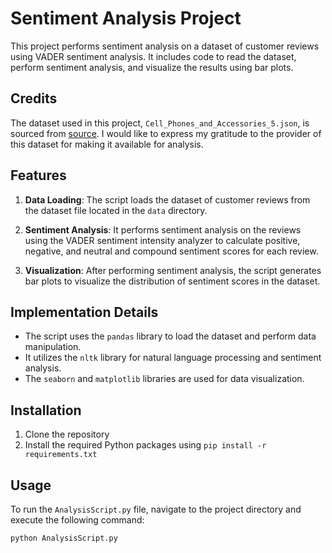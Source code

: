 # Sentiment Analysis Project

This project performs sentiment analysis on a dataset of customer reviews using VADER sentiment analysis. It includes code to read the dataset, perform sentiment analysis, and visualize the results using bar plots.

## Credits

The dataset used in this project, `Cell_Phones_and_Accessories_5.json`, is sourced from [source](https://www.kaggle.com/datasets/abdallahwagih/amazon-reviews). I would like to express my gratitude to the provider of this dataset for making it available for analysis.

## Features

1. **Data Loading**: The script loads the dataset of customer reviews from the dataset file located in the `data` directory.

2. **Sentiment Analysis**: It performs sentiment analysis on the reviews using the VADER sentiment intensity analyzer to calculate positive, negative, and neutral and compound sentiment scores for each review.

3. **Visualization**: After performing sentiment analysis, the script generates bar plots to visualize the distribution of sentiment scores in the dataset.

## Implementation Details

-   The script uses the `pandas` library to load the dataset and perform data manipulation.
-   It utilizes the `nltk` library for natural language processing and sentiment analysis.
-   The `seaborn` and `matplotlib` libraries are used for data visualization.

## Installation

1. Clone the repository
2. Install the required Python packages using `pip install -r requirements.txt`

## Usage

To run the `AnalysisScript.py` file, navigate to the project directory and execute the following command:

```sh
python AnalysisScript.py
```
